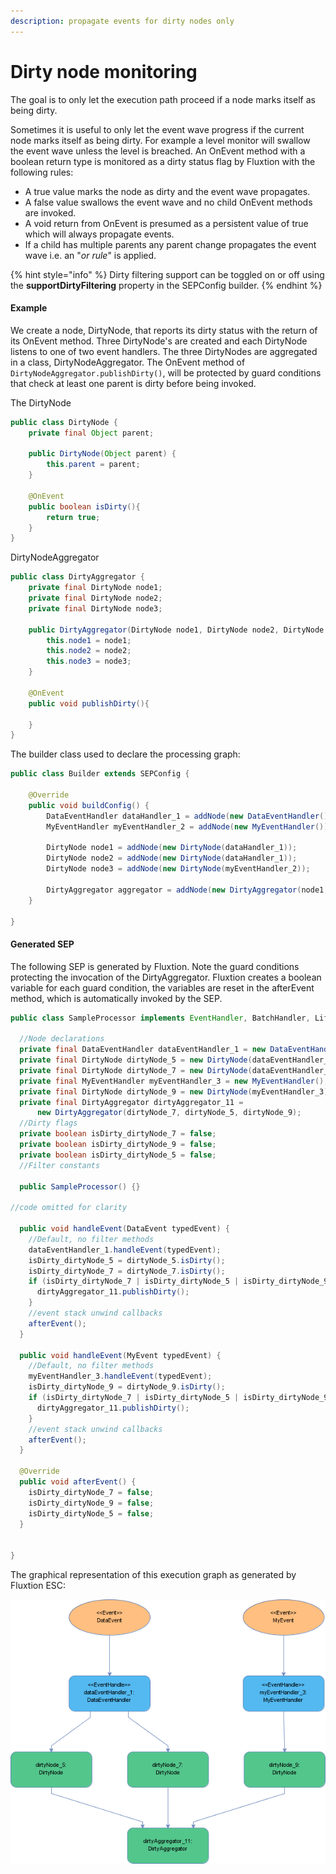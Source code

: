 ```yaml
---
description: propagate events for dirty nodes only
---
```


# Dirty node monitoring

The goal is to only let the execution path proceed if a node marks itself as being dirty.

Sometimes it is useful to only let the event wave progress if the current node marks itself as being dirty. For example  a level monitor will swallow the event wave unless the level is breached. An OnEvent method with a boolean return type is monitored as a dirty status flag by Fluxtion with the following rules:

* A true value marks the node as dirty and the event wave propagates.
* A false value swallows the event wave and no child OnEvent methods are invoked.
* A void return from OnEvent is presumed as a persistent value of true which will always propagate events.
* If a child has multiple parents any parent change propagates the event wave i.e. an "_or rule_" is applied.

{% hint style="info" %}
Dirty filtering support can be toggled on or off using the **supportDirtyFiltering** property in the SEPConfig builder.
{% endhint %}

#### Example

We create a node, DirtyNode, that reports its dirty status with the return of its OnEvent method. Three DirtyNode's are created and each DirtyNode listens to one of two event handlers. The three DirtyNodes are aggregated in a class, DirtyNodeAggregator. The OnEvent method of `DirtyNodeAggregator.publishDirty()`, will be protected by guard conditions that check at least one parent is dirty before being invoked.

The DirtyNode

```java
public class DirtyNode {
    private final Object parent;

    public DirtyNode(Object parent) {
        this.parent = parent;
    }
    
    @OnEvent
    public boolean isDirty(){
        return true;
    }
}
```

DirtyNodeAggregator

```java
public class DirtyAggregator {
    private final DirtyNode node1;
    private final DirtyNode node2;
    private final DirtyNode node3;

    public DirtyAggregator(DirtyNode node1, DirtyNode node2, DirtyNode node3) {
        this.node1 = node1;
        this.node2 = node2;
        this.node3 = node3;
    }
    
    @OnEvent
    public void publishDirty(){
        
    }
}
```

The builder class used to declare the processing graph:

```java
public class Builder extends SEPConfig {

    @Override
    public void buildConfig() {
        DataEventHandler dataHandler_1 = addNode(new DataEventHandler());
        MyEventHandler myEventHandler_2 = addNode(new MyEventHandler());
        
        DirtyNode node1 = addNode(new DirtyNode(dataHandler_1));
        DirtyNode node2 = addNode(new DirtyNode(dataHandler_1));
        DirtyNode node3 = addNode(new DirtyNode(myEventHandler_2));
        
        DirtyAggregator aggregator = addNode(new DirtyAggregator(node1, node2, node3));
    }

}
```

#### Generated SEP

The following SEP is generated by Fluxtion. Note the guard conditions protecting the invocation of the DirtyAggregator. Fluxtion creates a boolean variable for each guard condition, the variables are reset in the afterEvent method, which is automatically invoked by the SEP.

```java
public class SampleProcessor implements EventHandler, BatchHandler, Lifecycle {

  //Node declarations
  private final DataEventHandler dataEventHandler_1 = new DataEventHandler();
  private final DirtyNode dirtyNode_5 = new DirtyNode(dataEventHandler_1);
  private final DirtyNode dirtyNode_7 = new DirtyNode(dataEventHandler_1);
  private final MyEventHandler myEventHandler_3 = new MyEventHandler();
  private final DirtyNode dirtyNode_9 = new DirtyNode(myEventHandler_3);
  private final DirtyAggregator dirtyAggregator_11 =
      new DirtyAggregator(dirtyNode_7, dirtyNode_5, dirtyNode_9);
  //Dirty flags
  private boolean isDirty_dirtyNode_7 = false;
  private boolean isDirty_dirtyNode_9 = false;
  private boolean isDirty_dirtyNode_5 = false;
  //Filter constants

  public SampleProcessor() {}

//code omitted for clarity

  public void handleEvent(DataEvent typedEvent) {
    //Default, no filter methods
    dataEventHandler_1.handleEvent(typedEvent);
    isDirty_dirtyNode_5 = dirtyNode_5.isDirty();
    isDirty_dirtyNode_7 = dirtyNode_7.isDirty();
    if (isDirty_dirtyNode_7 | isDirty_dirtyNode_5 | isDirty_dirtyNode_9) {
      dirtyAggregator_11.publishDirty();
    }
    //event stack unwind callbacks
    afterEvent();
  }

  public void handleEvent(MyEvent typedEvent) {
    //Default, no filter methods
    myEventHandler_3.handleEvent(typedEvent);
    isDirty_dirtyNode_9 = dirtyNode_9.isDirty();
    if (isDirty_dirtyNode_7 | isDirty_dirtyNode_5 | isDirty_dirtyNode_9) {
      dirtyAggregator_11.publishDirty();
    }
    //event stack unwind callbacks
    afterEvent();
  }

  @Override
  public void afterEvent() {
    isDirty_dirtyNode_7 = false;
    isDirty_dirtyNode_9 = false;
    isDirty_dirtyNode_5 = false;
  }


}
```

 The graphical representation of this execution graph as generated by Fluxtion ESC:

![](../../.gitbook/assets/sampleprocessor.png)

